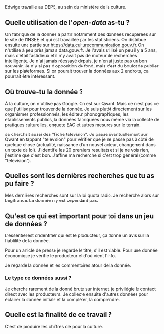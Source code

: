 Edwige travaille au DEPS, au sein du ministère de la culture.


## Quelle utilisation de l'_open-data_ as-tu ?

On fabrique de la donnée à partir notamment des données récupérées sur le site de l'INSEE et qui est travaillée par les statisticiens. On distribue ensuite une partie sur https://data.culturecommunication.gouv.fr.
On n'utilise à peu près jamais data.gouv.fr. Je l'avais utilisé un peu il y a 5 ans, mais c'était fastidieux et il n'y avait pas de moteur de recherches intelligente. Je n'ai jamais réessayé depuis, je n'en ai juste pas un bon souvenir.
Je n'y ai pas d'opposition de fond, mais c'est du boulot de publier sur les plateformes.
Si on pourait trouver la données aux 2 endroits, ca pourrait être intéressant.


## Où trouve-tu la donnée ?

À la culture, on n'utilise pas Google. On est sur Qwant.
Mais ce n'est pas ce que j'utilise pour trouver de la donnée. Je suis plutôt directement sur les organismes professionnels, les éditeur phonographiques, les etablissements publics, la données fabriquées nous même via la collecte de pratiques culturelles, enquete EAC et autres mesures sur le terrain.

Je cherchait aussi des "Fiche television". Je passe éventuellement sur Qwant en tappant "television" pour vérifier que je ne passe pas à côté de quelque chose (actualité, naissance d'un nouvel acteur, changement dans un texte de loi). J'identifie les 20 premiers resultats et si je ne vois rien, j'estime que c'est bon.
J'affine ma recherche si c'est trop général (comme "television").


## Quelles sont les dernières recherches que tu as pu faire ?

Mes dernières recherches sont sur la loi quota radio. Je recherche alors sur Legifrance. La donnée n'y est cependant pas.


## Qu'est ce qui est important pour toi dans un jeu de données ?

L'essentiel est d'identifier qui est le producteur, ça donne un avis sur la fiablilité de la donnée.

Pour un article de presse je regarde le titre, s'il est viable.
Pour une donnée économique je vérifie le producteur et d'où vient l'info.

Je regarde la donnée et les commentaires atour de la donnée.


### Le type de données aussi ?

Je cherche rarement de la donné brute sur internet, je privilégie le contact direct avec les producteurs.
Je collecte ensuite d'autres données pour éclairer la donnée initiale et la compléter, la comprendre.


## Quelle est la finalité de ce travail ?

C'est de produire les chiffres clé pour la culture.
